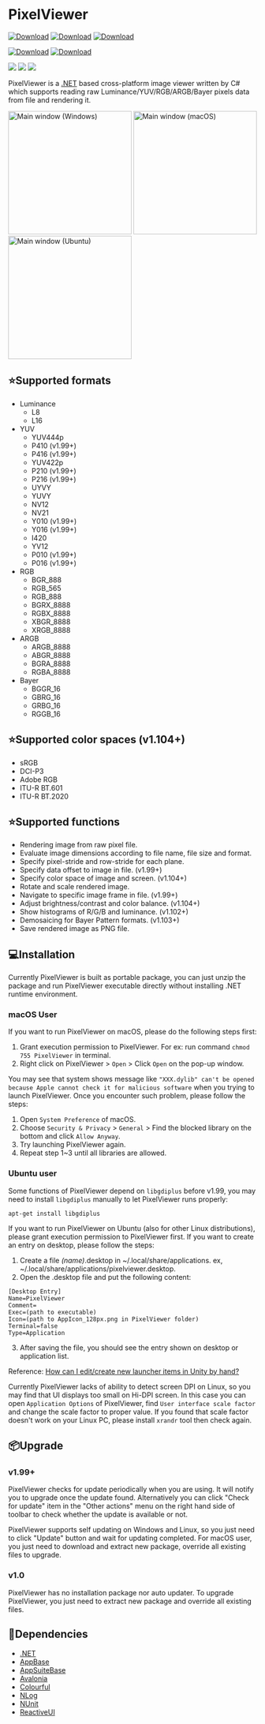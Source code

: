 # PixelViewer

[![Download](https://img.shields.io/github/v/release/carina-studio/PixelViewer?include_prereleases&style=for-the-badge&color=blue&logo=Windows&label=Windows(Preview))](https://github.com/carina-studio/PixelViewer/releases/download/1.104.0.1123/PixelViewer-1.104.0.1123-win-x64.zip)
[![Download](https://img.shields.io/github/v/release/carina-studio/PixelViewer?include_prereleases&style=for-the-badge&color=blueviolet&logo=Apple&label=macOS(Preview))](https://github.com/carina-studio/PixelViewer/releases/download/1.104.0.1123/PixelViewer-1.104.0.1123-osx-x64.zip)
[![Download](https://img.shields.io/github/v/release/carina-studio/PixelViewer?include_prereleases&style=for-the-badge&color=orange&logo=Linux&logoColor=ffffff&label=Linux(Preview))](https://github.com/carina-studio/PixelViewer/releases/download/1.104.0.1123/PixelViewer-1.104.0.1123-linux-x64.zip)

[![Download](https://img.shields.io/github/v/release/carina-studio/PixelViewer?style=for-the-badge&color=blue&logo=Windows&label=Windows)](https://github.com/carina-studio/PixelViewer/releases/download/1.0.0.617/PixelViewer-1.0.0.617-win-x64.zip)
[![Download](https://img.shields.io/github/v/release/carina-studio/PixelViewer?style=for-the-badge&color=orange&logo=Linux&logoColor=ffffff&label=Linux)](https://github.com/carina-studio/PixelViewer/releases/download/1.0.0.617/PixelViewer-1.0.0.617-linux-x64.zip)

[![](https://img.shields.io/github/release-date-pre/carina-studio/PixelViewer?style=flat-square)](https://github.com/carina-studio/PixelViewer/releases/tag/1.104.0.1123)
[![](https://img.shields.io/github/last-commit/carina-studio/PixelViewer?style=flat-square)](https://github.com/carina-studio/PixelViewer/commits/master)
[![](https://img.shields.io/github/license/carina-studio/PixelViewer?style=flat-square)](https://github.com/carina-studio/PixelViewer/blob/master/LICENSE.md)

PixelViewer is a [.NET](https://dotnet.microsoft.com/) based cross-platform image viewer written by C# which supports reading raw Luminance/YUV/RGB/ARGB/Bayer pixels data from file and rendering it.

<img src="https://github.com/carina-studio/PixelViewer/blob/master/docs/Screenshot_MainWindow_Windows_Thumb.png" alt="Main window (Windows)" width="250"/> <img src="https://github.com/carina-studio/PixelViewer/blob/master/docs/Screenshot_MainWindow_macOS_Thumb.png" alt="Main window (macOS)" width="250"/> <img src="https://github.com/carina-studio/PixelViewer/blob/master/docs/Screenshot_MainWindow_Ubuntu_Thumb.png" alt="Main window (Ubuntu)" width="250"/>

## ⭐Supported formats
* Luminance
  * L8
  * L16
* YUV
  * YUV444p
  * P410 (v1.99+)
  * P416 (v1.99+)
  * YUV422p
  * P210 (v1.99+)
  * P216 (v1.99+)
  * UYVY
  * YUVY
  * NV12
  * NV21
  * Y010 (v1.99+)
  * Y016 (v1.99+)
  * I420
  * YV12
  * P010 (v1.99+)
  * P016 (v1.99+)
* RGB
  * BGR_888
  * RGB_565
  * RGB_888
  * BGRX_8888
  * RGBX_8888
  * XBGR_8888
  * XRGB_8888
* ARGB
  * ARGB_8888
  * ABGR_8888
  * BGRA_8888
  * RGBA_8888
* Bayer
  * BGGR_16
  * GBRG_16
  * GRBG_16
  * RGGB_16
  
## ⭐Supported color spaces (v1.104+)
* sRGB
* DCI-P3
* Adobe RGB
* ITU-R BT.601
* ITU-R BT.2020

## ⭐Supported functions
* Rendering image from raw pixel file.
* Evaluate image dimensions according to file name, file size and format.
* Specify pixel-stride and row-stride for each plane.
* Specify data offset to image in file. (v1.99+)
* Specify color space of image and screen. (v1.104+)
* Rotate and scale rendered image.
* Navigate to specific image frame in file. (v1.99+)
* Adjust brightness/contrast and color balance. (v1.104+)
* Show histograms of R/G/B and luminance. (v1.102+)
* Demosaicing for Bayer Pattern formats. (v1.103+)
* Save rendered image as PNG file.

## 💻Installation
Currently PixelViewer is built as portable package, you can just unzip the package and run PixelViewer executable directly without installing .NET runtime environment.

### macOS User
If you want to run PixelViewer on macOS, please do the following steps first:
1. Grant execution permission to PixelViewer. For ex: run command ```chmod 755 PixelViewer``` in terminal.
2. Right click on PixelViewer > ```Open``` > Click ```Open``` on the pop-up window.

You may see that system shows message like ```"XXX.dylib" can't be opened because Apple cannot check it for malicious software``` when you trying to launch PixelViewer. Once you encounter such problem, please follow the steps:
1. Open ```System Preference``` of macOS.
2. Choose ```Security & Privacy``` > ```General``` > Find the blocked library on the bottom and click ```Allow Anyway```.
3. Try launching PixelViewer again.
4. Repeat step 1~3 until all libraries are allowed. 

### Ubuntu user
Some functions of PixelViewer depend on ```libgdiplus``` before v1.99, you may need to install ```libgdiplus``` manually to let PixelViewer runs properly:

```
apt-get install libgdiplus
```

If you want to run PixelViewer on Ubuntu (also for other Linux distributions), please grant execution permission to PixelViewer first. If you want to create an entry on desktop, please follow the steps:
1. Create a file *(name)*.desktop in ~/.local/share/applications. ex, ~/.local/share/applications/pixelviewer.desktop.
2. Open the .desktop file and put the following content:

```
[Desktop Entry]  
Name=PixelViewer  
Comment=  
Exec=(path to executable)
Icon=(path to AppIcon_128px.png in PixelViewer folder)
Terminal=false  
Type=Application
```

3. After saving the file, you should see the entry shown on desktop or application list.

Reference: [How can I edit/create new launcher items in Unity by hand?
](https://askubuntu.com/questions/13758/how-can-i-edit-create-new-launcher-items-in-unity-by-hand)

Currently PixelViewer lacks of ability to detect screen DPI on Linux, so you may find that UI displays too small on Hi-DPI screen. In this case you can open ```Application Options``` of PixelViewer, find ```User interface scale factor``` and change the scale factor to proper value. If you found that scale factor doesn't work on your Linux PC, please install ```xrandr``` tool then check again.

## 📦Upgrade

### v1.99+
PixelViewer checks for update periodically when you are using. It will notify you to upgrade once the update found. Alternatively you can click "Check for update" item in the "Other actions" menu on the right hand side of toolbar to check whether the update is available or not.

PixelViewer supports self updating on Windows and Linux, so you just need to click "Update" button and wait for updating completed. For macOS user, you just need to download and extract new package, override all existing files to upgrade.

### v1.0
PixelViewer has no installation package nor auto updater. To upgrade PixelViewer, you just need to extract new package and override all existing files.

## 🤝Dependencies
* [.NET](https://dotnet.microsoft.com/)
* [AppBase](https://github.com/carina-studio/AppBase)
* [AppSuiteBase](https://github.com/carina-studio/AppSuiteBase)
* [Avalonia](https://github.com/AvaloniaUI/Avalonia)
* [Colourful](https://github.com/tompazourek/Colourful)
* [NLog](https://github.com/NLog/NLog)
* [NUnit](https://github.com/nunit/nunit)
* [ReactiveUI](https://github.com/reactiveui/ReactiveUI)
